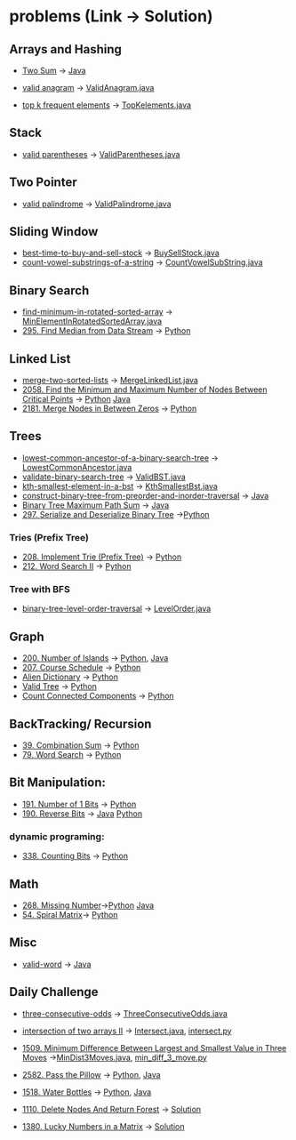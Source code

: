# problems (Link -> Solution)

## Arrays and Hashing
 - [Two Sum](https://leetcode.com/problems/two-sum/description/) -> [Java](src/main/java/com/leetcode/arrays/TwoSum.java)

 - [valid anagram](https://leetcode.com/problems/valid-anagram/description/) -> [ValidAnagram.java](src/main/java/com/leetcode/arrays/ValidAnagram.java)
 
 - [top k frequent elements](https://leetcode.com/problems/top-k-frequent-elements/description/)  -> [TopKelements.java](src/main/java/com/leetcode/arrays/TopKelements.java)

## Stack
 - [valid parentheses](https://leetcode.com/problems/valid-parentheses/description/) -> [ValidParentheses.java](src/main/java/com/leetcode/arrays/ValidParentheses.java)
 
## Two Pointer
 - [valid palindrome](https://leetcode.com/problems/valid-palindrome/description/) -> [ValidPalindrome.java](src/main/java/com/leetcode/arrays/ValidPalindrome.java)
 
## Sliding Window
 - [best-time-to-buy-and-sell-stock](https://leetcode.com/problems/best-time-to-buy-and-sell-stock/description/) -> [BuySellStock.java](src/main/java/com/leetcode/arrays/BuySellStock.java)
 - [count-vowel-substrings-of-a-string](https://leetcode.com/problems/count-vowel-substrings-of-a-string/description/) -> [CountVowelSubString.java](src/main/java/com/oa/CountVowelSubString.java)
 
## Binary Search
- [find-minimum-in-rotated-sorted-array](https://leetcode.com/problems/find-minimum-in-rotated-sorted-array/) -> [MinElementInRotatedSortedArray.java](src/main/java/com/leetcode/arrays/MinElementInRotatedSortedArray.java)
- [295. Find Median from Data Stream](https://leetcode.com/problems/find-median-from-data-stream/solutions/5431136/simple-solution-without-using-heap-or-priority-queue/) -> [Python](python/median.py)

## Linked List
- [merge-two-sorted-lists](https://leetcode.com/problems/merge-two-sorted-lists/description/) -> [MergeLinkedList.java](src/main/java/com/leetcode/linkedlist/MergeLinkedList.java)
- [2058. Find the Minimum and Maximum Number of Nodes Between Critical Points](https://leetcode.com/problems/find-the-minimum-and-maximum-number-of-nodes-between-critical-points/description/) -> [Python](python/min_critical_max_critical.py) [Java](src/main/java/dailyChallege/MinMaxCritical.java)
- [2181. Merge Nodes in Between Zeros](https://leetcode.com/problems/merge-nodes-in-between-zeros/description/) -> [Python](python/merge_nodes.py)
	
## Trees
- [lowest-common-ancestor-of-a-binary-search-tree](https://leetcode.com/problems/lowest-common-ancestor-of-a-binary-search-tree/description/) -> [LowestCommonAncestor.java](src/main/java/com/leetcode/trees/LowestCommonAncestor.java)
- [validate-binary-search-tree](https://leetcode.com/problems/validate-binary-search-tree/) -> [ValidBST.java](src/main/java/com/leetcode/trees/ValidBST.java)
- [kth-smallest-element-in-a-bst](https://leetcode.com/problems/kth-smallest-element-in-a-bst/description/) -> [KthSmallestBst.java](src/main/java/com/leetcode/trees/KthSmallestBst.java)
- [construct-binary-tree-from-preorder-and-inorder-traversal](https://leetcode.com/problems/construct-binary-tree-from-preorder-and-inorder-traversal/description/) ->  [Java](src/main/java/com/leetcode/trees/ContructBST.java)
- [Binary Tree Maximum Path Sum](https://leetcode.com/problems/binary-tree-maximum-path-sum/description/) ->  [Java](src/main/java/com/leetcode/trees/BinaryTreeMaxPath.java)
- [297. Serialize and Deserialize Binary Tree](https://leetcode.com/problems/serialize-and-deserialize-binary-tree/) ->[Python](python/serialize_deserialize_binary_tree.py)

### Tries (Prefix Tree)
- [208. Implement Trie (Prefix Tree)](https://leetcode.com/problems/implement-trie-prefix-tree/description/) -> [Python](python/prefix_tries.py)
- [212. Word Search II](https://leetcode.com/problems/word-search-ii/description/) -> [Python](python/word_search_2.py)
### Tree with BFS
- [binary-tree-level-order-traversal](https://leetcode.com/problems/binary-tree-level-order-traversal/description/) -> [LevelOrder.java](src/main/java/com/leetcode/trees/LevelOrder.java)

## Graph
- [200. Number of Islands](https://leetcode.com/problems/number-of-islands/solutions/5622703/dfs-solution-time-o-n-x-m-space-o-n-x-m/) -> [Python](python/noOfIslands.py), [Java](src/main/java/com/leetcode/graphs/NoOfIslands.java)
- [207. Course Schedule](https://leetcode.com/problems/course-schedule/solutions/5674833/top-sort-using-bfs/) -> [Python](python/courseSchedule.py)
- [Alien Dictionary](https://leetcode.com/problems/alien-dictionary/description/) -> [Python](python/alienDictionary.py)
- [Valid Tree](https://leetcode.com/problems/graph-valid-tree/description/) -> [Python](python/validTree.py)
- [Count Connected Components](https://leetcode.com/problems/number-of-connected-components-in-an-undirected-graph/description/) -> [Python](python/countConnectedComponents.py)
## BackTracking/ Recursion
- [39. Combination Sum](https://leetcode.com/problems/combination-sum/) -> [Python](python/combinations.py)
- [79. Word Search](https://leetcode.com/problems/word-search/) -> [Python](python/word_search.py)

## Bit Manipulation:
- [191. Number of 1 Bits](blind-75/python/no_of_1_bits.py) -> [Python](python/no_of_1_bits.py)
- [190. Reverse Bits](https://leetcode.com/problems/reverse-bits/) -> [Java](src/main/java/com/leetcode/bitmanupulation/ReverseBits.java) [Python](python/reverse_bit.py)
### dynamic programing:
- [338. Counting Bits](https://leetcode.com/problems/counting-bits/) -> [Python](python/counting_bits.py)

## Math
- [268. Missing Number](https://leetcode.com/problems/missing-number/description/)->[Python](python/missing_number.py) [Java](src/main/java/com/leetcode/math/MissingNumber.java)
- [54. Spiral Matrix](https://leetcode.com/problems/spiral-matrix/solutions/5631900/simulated-solution/)-> [Python](python/SpiralMatrix.py)

## Misc
- [valid-word](https://leetcode.com/problems/valid-word/description/) -> [Java](src/main/java/com/leetcode/arrays/ValidWord.java)

## Daily Challenge
- [three-consecutive-odds](https://leetcode.com/problems/three-consecutive-odds/description) -> [ThreeConsecutiveOdds.java](src/main/java/dailyChallege/ThreeConsecutiveOdds.java) 

- [intersection of two arrays II](https://leetcode.com/problems/intersection-of-two-arrays-ii) -> [Intersect.java](src/main/java/dailyChallege/Intersect.java), [intersect.py](python/intersect.py)

- [1509. Minimum Difference Between Largest and Smallest Value in Three Moves](https://leetcode.com/problems/minimum-difference-between-largest-and-smallest-value-in-three-moves) ->[MinDist3Moves.java](src/main/java/dailyChallege/MinDist3Moves.java), [min_diff_3_move.py](python/min_diff_3_move.py)

- [2582. Pass the Pillow](https://leetcode.com/problems/pass-the-pillow/description) -> [Python](python/pillow.py), [Java](src/main/java/dailyChallege/Pillow.java)

- [1518. Water Bottles](https://leetcode.com/problems/water-bottles/solutions/5431105/maximum-number-of-water-bottles-drunk-with-exchange-system) -> [Python](python/water_bottle.py), [Java](src/main/java/dailyChallege/WaterBoltle.java)

- [1110. Delete Nodes And Return Forest](https://leetcode.com/problems/delete-nodes-and-return-forest/description/) -> [Solution](https://leetcode.com/problems/delete-nodes-and-return-forest/solutions/5492742/time-and-space-on-complexity-solution/)

- [1380. Lucky Numbers in a Matrix](https://leetcode.com/problems/lucky-numbers-in-a-matrix/) -> [Solution](https://leetcode.com/problems/lucky-numbers-in-a-matrix/solutions/5502536/simple-solution-with-o-m-n-time-complexity/)